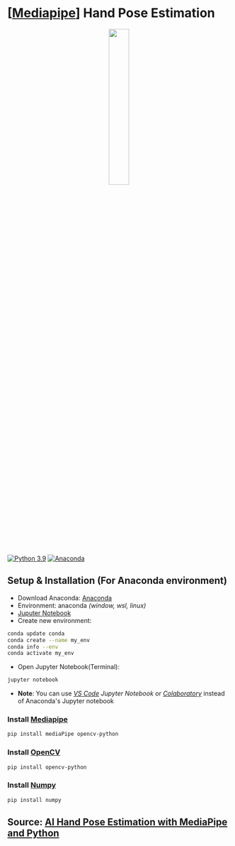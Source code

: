 # [[Mediapipe](https://google.github.io/mediapipe/)] Hand Pose Estimation

<p align="center">
  <a href="https://github.com/ITainment-UIT-04"><img width="30%" height="auto" src="https://github.com/Antares3102/Antares3102/blob/main/ITainment.png" height="175px"/></a>
</p>

[![Python 3.9](https://img.shields.io/badge/Python-3.9-3776AB)](https://www.python.org/downloads/release/python-390/)
[![Anaconda](https://img.shields.io/badge/Anaconca-3776A)](https://www.anaconda.com)

## Setup & Installation (For Anaconda environment)
- Download Anaconda: [Anaconda](https://www.anaconda.com)
- Environment: anaconda *(window, wsl, linux)*
- [Juputer Notebook](https://docs.anaconda.com/ae-notebooks/user-guide/basic-tasks/apps/jupyter/index.html)
- Create new environment:
```sh
conda update conda
conda create --name my_env
conda info --env
conda activate my_env
```
- Open Jupyter Notebook(Terminal):
```sh
jupyter notebook
```
- **Note**: You can use *[VS Code](https://code.visualstudio.com/) Jupyter Notebook* or *[Colaboratory](https://colab.research.google.com/)* instead of Anaconda's Jupyter notebook

### **Install [Mediapipe](https://google.github.io/mediapipe/)**
```sh
pip install mediaPipe opencv-python
```
### **Install [OpenCV](https://opencv.org/)**
```sh
pip install opencv-python
```
### **Install [Numpy](https://numpy.org/)**
```sh
pip install numpy
```


## Source: [AI Hand Pose Estimation with MediaPipe and Python](https://www.youtube.com/watch?v=vQZ4IvB07ec&ab_channel=NicholasRenotte)
